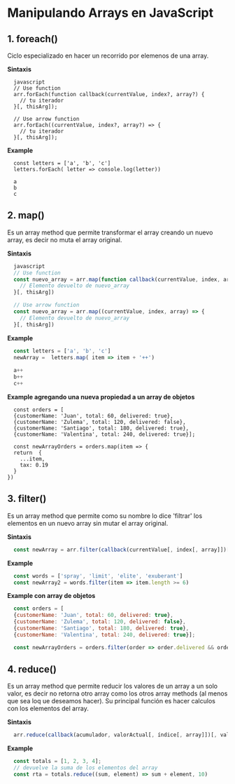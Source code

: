 # Manipulando Arrays en JavaScript

## 1. foreach()
Ciclo especializado en hacer un recorrido por elemenos de una array.

**Sintaxis**
~~~
  javascript
  // Use function
  arr.forEach(function callback(currentValue, index?, array?) {
    // tu iterador
  }[, thisArg]);

  // Use arrow function
  arr.forEach((currentValue, index?, array?) => {
    // tu iterador
  }[, thisArg]);
~~~

**Example**
~~~
  const letters = ['a', 'b', 'c']
  letters.forEach( letter => console.log(letter))
  
  a
  b
  c
~~~


## 2. map()
Es un array method que permite transformar el array creando un nuevo array, es decir no muta el array original.

**Sintaxis**
~~~ javascript
  javascript
  // Use function
  const nuevo_array = arr.map(function callback(currentValue, index, array) {
    // Elemento devuelto de nuevo_array
  }[, thisArg])

  // Use arrow function
  const nuevo_array = arr.map((currentValue, index, array) => {
    // Elemento devuelto de nuevo_array
  }[, thisArg])
~~~

**Example**
~~~ javascript
  const letters = ['a', 'b', 'c']
  newArray =  letters.map( item => item + '++')
  
  a++
  b++
  c++
~~~

**Example  agregando una nueva propiedad a un array de objetos**
~~~
  const orders = [
  {customerName: 'Juan', total: 60, delivered: true},
  {customerName: 'Zulema', total: 120, delivered: false},
  {customerName: 'Santiago', total: 180, delivered: true},
  {customerName: 'Valentina', total: 240, delivered: true}];
  
  const newArrayOrders = orders.map(item => {  
  return  {
    ...item,
    tax: 0.19
  }
})
~~~


## 3. filter()
Es un array method que permite como su nombre lo dice 'filtrar' los elementos en un nuevo array sin mutar el array original.

**Sintaxis**
~~~javascript  
  const newArray = arr.filter(callback(currentValue[, index[, array]])[, thisArg])
~~~

**Example**
~~~ javascript
  const words = ['spray', 'limit', 'elite', 'exuberant']
  const newArray2 = words.filter(item => item.length >= 6)
~~~

**Example con array de objetos**
~~~ javascript
  const orders = [
  {customerName: 'Juan', total: 60, delivered: true},
  {customerName: 'Zulema', total: 120, delivered: false},
  {customerName: 'Santiago', total: 180, delivered: true},
  {customerName: 'Valentina', total: 240, delivered: true}];

  const newArrayOrders = orders.filter(order => order.delivered && order.total >= 100)
~~~


## 4. reduce()
Es un array method que permite reducir los valores de un array a un solo valor, es decir no retorna otro array como los otros array methods (al menos que sea loq ue deseamos hacer). Su principal función es hacer calculos con los elementos del array.

**Sintaxis**
~~~javascript  
  arr.reduce(callback(acumulador, valorActual[, índice[, array]])[, valorInicial])
~~~

**Example**
~~~ javascript
  const totals = [1, 2, 3, 4];
  // devuelve la suma de los elementos del array
  const rta = totals.reduce((sum, element) => sum + element, 10)
~~~